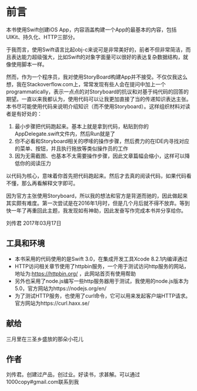 
# 前言

本书使用Swift创建iOS App，内容涵盖构建一个App的最基本的内容，包括UIKit、持久化、HTTP三部分。

于我而言，使用Swift语言比起obj-c来说可是非常美好的，前者不但非常简洁，而且表达能力超级强大，比如Swift的对象字面量可以很好的表达复杂数据结构，就像使用脚本一样。

然而，作为一个程序员，我对使用StoryBoard构建App并不接受。不仅仅我这么想，我在Stackoverflow.com上，常常发现有些人会在提问中加上一个programmatically，表示一点点的对Storyboard的抗议和对基于纯代码的回答的期望。一直以来我都认为，使用代码可以让我更加直接了当的传递知识表达主张。本书尽可能使用代码来说明介绍知识（而不使用Storyboard）。这样组织材料对读者是有好处的：

1. 最小步骤把代码跑起来。基本上就是拿到代码，粘贴到你的AppDelegate.swift文件内，然后Run就是了
2. 你不必看和Storyboard相关的啰嗦的操作步骤，然后费力的在IDE内寻找对应的菜单、按钮，并且执行拖放等类似操作员的工作
3. 因为无需截图、也基本不太需要操作步骤，因此文章篇幅会缩小，这样可以降低你的阅读压力

以代码为核心，意味着你首先把代码跑起来。然后才去真的阅读代码，如果代码看不懂，那么再看解释文字即可。

因为官方主张使用Storyboard，所以我的想法和官方是背道而驰的，因此做起来其实颇有难度。第一次尝试是在2016年1月时，但是几个月后就不得不放弃。等到快一年了再重回此主题，我发现如有神助，因此发奋写作完成本书并分享给你。


刘传君 
2017年03月17日 

## 工具和环境

- 本书采用的代码使用的是Swift 3.0，在集成开发工具Xcode 8.2.1内编译通过
- HTTP访问相关章节使用了httpbin服务，一个用于测试访问http服务的网站，地址为:https://httpbin.org/ ，此网站首页有使用帮助
- 另外也采用了node.js编写一些http服务器用于测试，我使用的node.js版本为5.0，官方网站为https://nodejs.org/en/
- 为了测试HTTP服务，也使用了curl命令，它可以用来发起客户端HTTP请求。官方网站为https://curl.haxx.se/

## 献给

三月里在三圣乡盛放的那朵小花儿

## 作者

刘传君。创建过产品，创过业。好读书，求甚解。可以通过1000copy#gmail.com联系到我